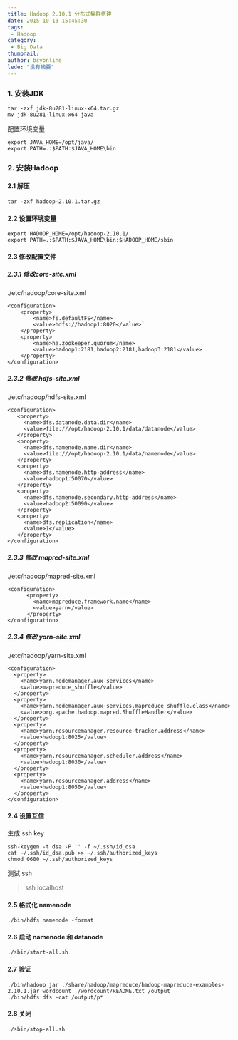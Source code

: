 ```yaml
---
title: Hadoop 2.10.1 分布式集群搭建
date: 2015-10-13 15:45:30
tags:
 - Hadoop
category: 
 - Big Data
thumbnail: 
author: bsyonline
lede: "没有摘要"
---
```


### 1. 安装JDK

```
tar -zxf jdk-8u281-linux-x64.tar.gz
mv jdk-8u281-linux-x64 java
```

配置环境变量

```
export JAVA_HOME=/opt/java/
export PATH=.:$PATH:$JAVA_HOME\bin
```



### 2. 安装Hadoop

#### 2.1 解压

```
tar -zxf hadoop-2.10.1.tar.gz
```
#### 2.2 设置环境变量

```
export HADOOP_HOME=/opt/hadoop-2.10.1/
export PATH=.:$PATH:$JAVA_HOME\bin:$HADOOP_HOME/sbin
```
#### 2.3 修改配置文件
##### 2.3.1 修改core-site.xml

./etc/hadoop/core-site.xml
```
<configuration>
	<property>
		<name>fs.defaultFS</name>
		<value>hdfs://hadoop1:8020</value>`  
    </property>
    <property>
    	<name>ha.zookeeper.quorum</name>
    	<value>hadoop1:2181,hadoop2:2181,hadoop3:2181</value>
   	</property>
</configuration>
```
##### 2.3.2 修改 hdfs-site.xml

./etc/hadoop/hdfs-site.xml
```
<configuration>
   <property>
     <name>dfs.datanode.data.dir</name>
     <value>file:///opt/hadoop-2.10.1/data/datanode</value>
   </property>
   <property>
     <name>dfs.namenode.name.dir</name>
     <value>file:///opt/hadoop-2.10.1/data/namenode</value>
   </property>
   <property>
     <name>dfs.namenode.http-address</name>
     <value>hadoop1:50070</value>
   </property>
   <property>
     <name>dfs.namenode.secondary.http-address</name>
     <value>hadoop2:50090</value>
   </property>
   <property>
     <name>dfs.replication</name>
     <value>1</value>
   </property>
</configuration>
```
##### 2.3.3 修改 mapred-site.xml

./etc/hadoop/mapred-site.xml
```
<configuration>
      <property>
      	<name>mapreduce.framework.name</name>
      	<value>yarn</value>
      </property>
</configuration>
```
##### 2.3.4 修改 yarn-site.xml

./etc/hadoop/yarn-site.xml
```
<configuration>
  <property>
    <name>yarn.nodemanager.aux-services</name>
    <value>mapreduce_shuffle</value>
  </property>
  <property>
    <name>yarn.nodemanager.aux-services.mapreduce_shuffle.class</name>
    <value>org.apache.hadoop.mapred.ShuffleHandler</value>
  </property>
  <property>
    <name>yarn.resourcemanager.resource-tracker.address</name>
    <value>hadoop1:8025</value>
  </property>
  <property>
    <name>yarn.resourcemanager.scheduler.address</name>
    <value>hadoop1:8030</value>
  </property>
  <property>
    <name>yarn.resourcemanager.address</name>
    <value>hadoop1:8050</value>
  </property>
</configuration>
```
#### 2.4 设置互信
生成 ssh key

```
ssh-keygen -t dsa -P '' -f ~/.ssh/id_dsa  
cat ~/.ssh/id_dsa.pub >> ~/.ssh/authorized_keys  
chmod 0600 ~/.ssh/authorized_keys
```
测试 ssh

>ssh localhost
#### 2.5 格式化 namenode
```
./bin/hdfs namenode -format
```
#### 2.6 启动 namenode 和 datanode
```
./sbin/start-all.sh
```
#### 2.7 验证
```shell
./bin/hadoop jar ./share/hadoop/mapreduce/hadoop-mapreduce-examples-2.10.1.jar wordcount  /wordcount/README.txt /output
./bin/hdfs dfs -cat /output/p*
```
#### 2.8 关闭
```
./sbin/stop-all.sh 
```
